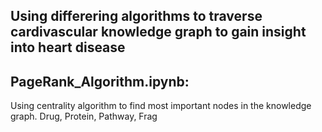 ## Using differering algorithms to traverse cardivascular knowledge graph to gain insight into heart disease
## PageRank_Algorithm.ipynb:
Using centrality algorithm to find most important nodes in the knowledge graph. Drug, Protein, Pathway, Frag
